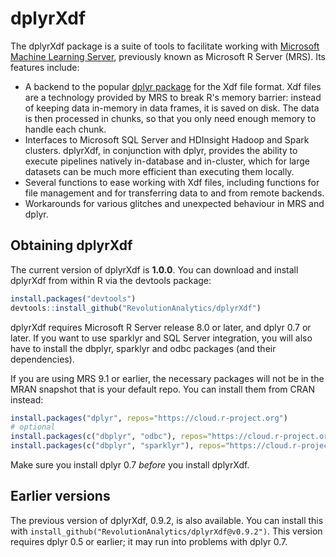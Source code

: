 # dplyrXdf

The dplyrXdf package is a suite of tools to facilitate working with [Microsoft Machine Learning Server](https://www.microsoft.com/en-au/cloud-platform/r-server), previously known as Microsoft R Server (MRS). Its features include:

- A backend to the popular [dplyr package](http://dplyr.tidyverse.org) for the Xdf file format. Xdf files are a technology provided by MRS to break R's memory barrier: instead of keeping data in-memory in data frames, it is saved on disk. The data is then processed in chunks, so that you only need enough memory to handle each chunk.
- Interfaces to Microsoft SQL Server and HDInsight Hadoop and Spark clusters. dplyrXdf, in conjunction with dplyr, provides the ability to execute pipelines natively in-database and in-cluster, which for large datasets can be much more efficient than executing them locally.
- Several functions to ease working with Xdf files, including functions for file management and for transferring data to and from remote backends.
- Workarounds for various glitches and unexpected behaviour in MRS and dplyr.


## Obtaining dplyrXdf

The current version of dplyrXdf is **1.0.0**. You can download and install dplyrXdf from within R via the devtools package:

```r
install.packages("devtools")
devtools::install_github("RevolutionAnalytics/dplyrXdf")
```

dplyrXdf requires Microsoft R Server release 8.0 or later, and dplyr 0.7 or later. If you want to use sparklyr and SQL Server integration, you will also have to install the dbplyr, sparklyr and odbc packages (and their dependencies).

If you are using MRS 9.1 or earlier, the necessary packages will not be in the MRAN snapshot that is your default repo. You can install them from CRAN instead:

```r
install.packages("dplyr", repos="https://cloud.r-project.org")
# optional
install.packages(c("dbplyr", "odbc"), repos="https://cloud.r-project.org")
install.packages(c("dbplyr", "sparklyr"), repos="https://cloud.r-project.org")
```

Make sure you install dplyr 0.7 _before_ you install dplyrXdf.

## Earlier versions

The previous version of dplyrXdf, 0.9.2, is also available. You can install this with `install_github("RevolutionAnalytics/dplyrXdf@v0.9.2")`. This version requires dplyr 0.5 or earlier; it may run into problems with dplyr 0.7.


